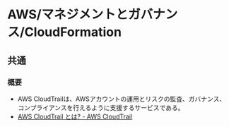 # AWS/マネジメントとガバナンス/CloudFormation

## 共通

### 概要

- AWS CloudTrailは、AWSアカウントの運用とリスクの監査、ガバナンス、コンプライアンスを行えるように支援するサービスである。
- [AWS CloudTrail とは? - AWS CloudTrail](https://docs.aws.amazon.com/ja_jp/awscloudtrail/latest/userguide/cloudtrail-user-guide.html)

